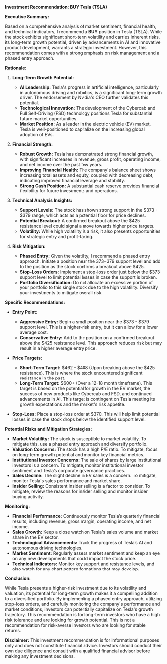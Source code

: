 **Investment Recommendation: BUY Tesla (TSLA)**

**Executive Summary:**

Based on a comprehensive analysis of market sentiment, financial health, and technical indicators, I recommend a **BUY** position in Tesla (TSLA). While the stock exhibits significant short-term volatility and carries inherent risks, its long-term growth potential, driven by advancements in AI and innovative product development, warrants a strategic investment. However, this recommendation comes with a strong emphasis on risk management and a phased entry approach.

**Rationale:**

1.  **Long-Term Growth Potential:**
    *   **AI Leadership:** Tesla's progress in artificial intelligence, particularly in autonomous driving and robotics, is a significant long-term growth driver. The endorsement by Nvidia's CEO further validates this potential.
    *   **Technological Innovation:** The development of the Cybercab and Full Self-Driving (FSD) technology positions Tesla for substantial future market opportunities.
    *   **Market Position:** As a leader in the electric vehicle (EV) market, Tesla is well-positioned to capitalize on the increasing global adoption of EVs.

2.  **Financial Strength:**
    *   **Robust Growth:** Tesla has demonstrated strong financial growth, with significant increases in revenue, gross profit, operating income, and net income over the past few years.
    *   **Improving Financial Health:** The company's balance sheet shows increasing total assets and equity, coupled with decreasing debt, indicating improved financial leverage and stability.
    *   **Strong Cash Position:** A substantial cash reserve provides financial flexibility for future investments and operations.

3.  **Technical Analysis Insights:**
    *   **Support Levels:** The stock has shown strong support in the $373 - $379 range, which acts as a potential floor for price declines.
    *   **Potential Breakout:** A confirmed breakout above the $425 resistance level could signal a move towards higher price targets.
    *   **Volatility:** While high volatility is a risk, it also presents opportunities for strategic entry and profit-taking.

4.  **Risk Mitigation:**
    *   **Phased Entry:** Given the volatility, I recommend a phased entry approach. Initiate a position near the $373-$379 support level and add to the position as the stock confirms a breakout above $425.
    *   **Stop-Loss Orders:** Implement a stop-loss order just below the $373 support level to limit potential losses in case the support is broken.
    *   **Portfolio Diversification:** Do not allocate an excessive portion of your portfolio to this single stock due to the high volatility. Diversify your investments to mitigate overall risk.

**Specific Recommendations:**

*   **Entry Point:**
    *   **Aggressive Entry:** Begin a small position near the $373 - $379 support level. This is a higher-risk entry, but it can allow for a lower average cost.
    *   **Conservative Entry:** Add to the position on a confirmed breakout above the $425 resistance level. This approach reduces risk but may result in a higher average entry price.

*   **Price Targets:**
    *   **Short-Term Target:** $462 - $488 (Upon breaking above the $425 resistance). This is where the stock encountered significant resistance in the past.
    *   **Long-Term Target:** $600+ (Over a 12-18 month timeframe). This target is based on the potential for growth in the EV market, the success of new products like Cybercab and FSD, and continued advancements in AI. This target is contingent on Tesla meeting its growth expectations and the market's risk appetite.

*   **Stop-Loss:** Place a stop-loss order at $370. This will help limit potential losses in case the stock drops below the identified support level.

**Potential Risks and Mitigation Strategies:**

*   **Market Volatility:** The stock is susceptible to market volatility. To mitigate this, use a phased entry approach and diversify portfolio.
*   **Valuation Concerns:** The stock has a high P/E ratio. To mitigate, focus on long-term growth potential and monitor key financial metrics.
*   **Institutional Investor Concerns:** The sale of shares by large institutional investors is a concern. To mitigate, monitor institutional investor sentiment and Tesla’s corporate governance practices.
*   **Sales Decline:** The slight decline in EV sales is a concern. To mitigate, monitor Tesla's sales performance and market share.
*   **Insider Selling:** Consistent insider selling is a factor to consider. To mitigate, review the reasons for insider selling and monitor insider buying activity.

**Monitoring:**

*   **Financial Performance:** Continuously monitor Tesla’s quarterly financial results, including revenue, gross margin, operating income, and net income.
*   **Sales Growth:** Keep a close watch on Tesla's sales volume and market share in the EV sector.
*   **Technological Advancements:** Track the progress of Tesla’s AI and autonomous driving technologies.
*   **Market Sentiment:** Regularly assess market sentiment and keep an eye on any new developments that could impact the stock price.
*   **Technical Indicators:** Monitor key support and resistance levels, and also watch for any chart pattern formations that may develop.

**Conclusion:**

While Tesla presents a higher-risk investment due to its volatility and valuation, its potential for long-term growth makes it a compelling addition to a diversified portfolio. By implementing a phased entry approach, utilizing stop-loss orders, and carefully monitoring the company's performance and market conditions, investors can potentially capitalize on Tesla's growth trajectory. This recommendation is for long-term investors who have a high risk tolerance and are looking for growth potential. This is not a recommendation for risk-averse investors who are looking for stable returns.

**Disclaimer:** This investment recommendation is for informational purposes only and does not constitute financial advice. Investors should conduct their own due diligence and consult with a qualified financial advisor before making any investment decisions.